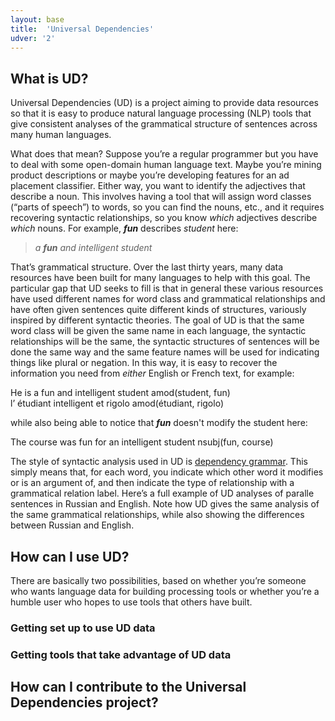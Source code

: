 ```yaml
---
layout: base
title:  'Universal Dependencies'
udver: '2'
---
```


## What is UD?

Universal Dependencies (UD) is a project aiming to provide data resources so that it is easy to produce
natural language processing (NLP) tools that give 
consistent analyses of the grammatical structure of sentences across many human languages.

What does that mean? Suppose you’re a regular programmer but you have to deal with some open-domain
human language text. Maybe you’re mining product descriptions or maybe you’re developing
features for an ad placement classifier. Either way, you want to identify the
adjectives that describe a noun. This involves having a tool that will assign word classes
(“parts of speech”) to words, so you can find the nouns, etc., and it requires recovering
syntactic relationships, so you know _which_ adjectives describe _which_ nouns.
For example, _**fun**_ describes _student_ here:

> _a **fun** and intelligent student_

That’s grammatical structure. Over the last thirty years, many data resources have been built
for many languages to help with this goal. The particular gap that UD seeks to fill is that in general these various resources
have used different names for word class and grammatical relationships and have often given sentences quite different kinds of 
structures, variously inspired by different syntactic theories. The goal of UD is that the same word class will be given the
same name in each language, the syntactic relationships will be the same, the syntactic structures of sentences will be done
the same way and the same feature names will be used for indicating things like plural or negation.
In this way, it is easy to recover the information you need from _either_ English or French text, for example:

<div id="n1" class="sd-parse">
He is a fun and intelligent student
amod(student, fun)
</div>

<div id="n2" class="sd-parse">
l’ étudiant intelligent et rigolo
amod(étudiant, rigolo)
</div>

while also being able to notice that _**fun**_ doesn't modify the student here:

<div id="n3" class="sd-parse">
The course was fun for an intelligent student
nsubj(fun, course)
</div>

The style of syntactic analysis used in UD is [dependency grammar](). This simply means that, for each word,
you indicate which other word it modifies or is an argument of, and then indicate the type of relationship
with a grammatical relation label. Here’s a full example of UD analyses of paralle sentences in Russian and English.
Note how UD gives the same analysis of the same grammatical relationships, while also showing the differences
between Russian and English.


## How can I use UD?

There are basically two possibilities, based on whether you’re someone who wants language data for building processing tools
or whether you’re a humble user who hopes to use tools that others have built.

### Getting set up to use UD data

### Getting tools that take advantage of UD data

## How can I contribute to the Universal Dependencies project?
